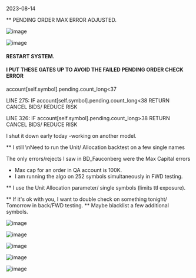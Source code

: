 
2023-08-14

** PENDING ORDER MAX ERROR ADJUSTED.

![image](https://github.com/bdincerTrader/Fauconberg1/assets/127531384/347de91c-fb86-4242-81b7-8ddb17f0ce99)


![image](https://github.com/bdincerTrader/Fauconberg1/assets/127531384/e918d9ce-69e6-498c-958d-1f7a97a7e5cc)


#### RESTART SYSTEM.

#### I PUT THESE GATES UP TO AVOID THE FAILED PENDING ORDER CHECK ERROR

account[self.symbol].pending.count_long<37

LINE 275:  IF	account[self.symbol].pending.count_long<38
	     RETURN
		CANCEL BIDS/ REDUCE RISK

LINE 326:  IF    account[self.symbol].pending.count_long>38 
	     RETURN
		CANCEL BIDS/ REDUCE RISK



I shut it down early today -working on another model.

** I still \nNeed to run the Unit/ Allocation backtest on a few single names



The only errors/rejects I saw in BD_Fauconberg were the Max Capital errors 
    
- Max cap for an order in QA account is 100K. 
- I am running the algo on 252 symbols simultaneously in FWD testing.

** I use the Unit Allocation parameter/ single symbols (limits ttl exposure).

** If it's ok with you, I want to double check on something tonight/ Tomorrow in back/FWD testing.
** Maybe blacklist a few additional symbols.

![image](https://github.com/bdincerTrader/Fauconberg1/assets/127531384/620a3d72-7d3e-4fce-b021-e830cfdaac84)

![image](https://github.com/bdincerTrader/Fauconberg1/assets/127531384/32a3038d-6f9b-4808-b6f5-f5b5678de32e)

![image](https://github.com/bdincerTrader/Fauconberg1/assets/127531384/246cf8c1-00cc-4d36-aea2-66b9d65faa2a)


![image](https://github.com/bdincerTrader/Fauconberg1/assets/127531384/b4526fb4-12bf-4322-8f42-70323863c030)


![image](https://github.com/bdincerTrader/Fauconberg1/assets/127531384/b5fe5629-7998-49de-b3eb-c9d252519a75)





